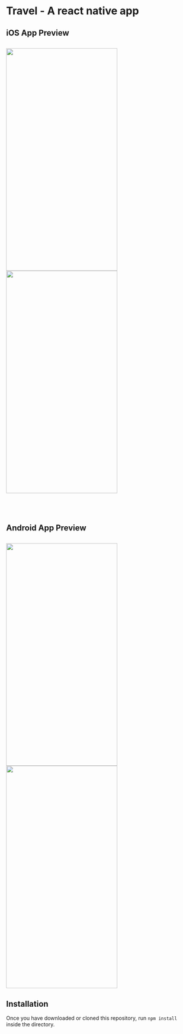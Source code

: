 # Travel - A react native app 

## iOS App Preview
<h2>
<img src="https://i.imgur.com/TkoXX6G.png" width="300" height="600">
<img src="https://i.imgur.com/R0KI5Bc.png" width="300" height="600">
</h2>

</br></br>
## Android App Preview
<h2>
<img src="https://i.imgur.com/TQlYUiY.jpg" width="300" height="600">
<img src="https://i.imgur.com/B8l493t.jpg" width="300" height="600">
</h2>

<!-- ## Android App Preview
![Android Preview Gif 1](http://i.imgur.com/88ZW3Ls.gif "Android Preview Gif 1")
![Android Preview Gif 2](http://i.imgur.com/DWjd4zM.gif "Android Preview Gif 2")
 -->
<!-- ## Features/Components
- Uses React Native 0.20
- Pull down to Refresh listview
- Pagination listview
- Comment & Sub Comments
- WebView to view source pages
 -->
## Installation
Once you have downloaded or cloned this repository, run `npm install` inside the directory.
<!-- 
## Usage
- [Setting up React Native for Android](https://facebook.github.io/react-native/docs/android-setup.html#content)
- [Running app on Android Device](https://facebook.github.io/react-native/docs/running-on-device-android.html#content)
- [Running app on iOS Device](https://facebook.github.io/react-native/docs/running-on-device-ios.html#content) -->

